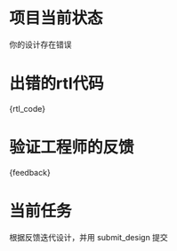 # 项目当前状态

你的设计存在错误

# 出错的rtl代码

{rtl_code}

# 验证工程师的反馈

{feedback}

# 当前任务

根据反馈迭代设计，并用 submit_design 提交
